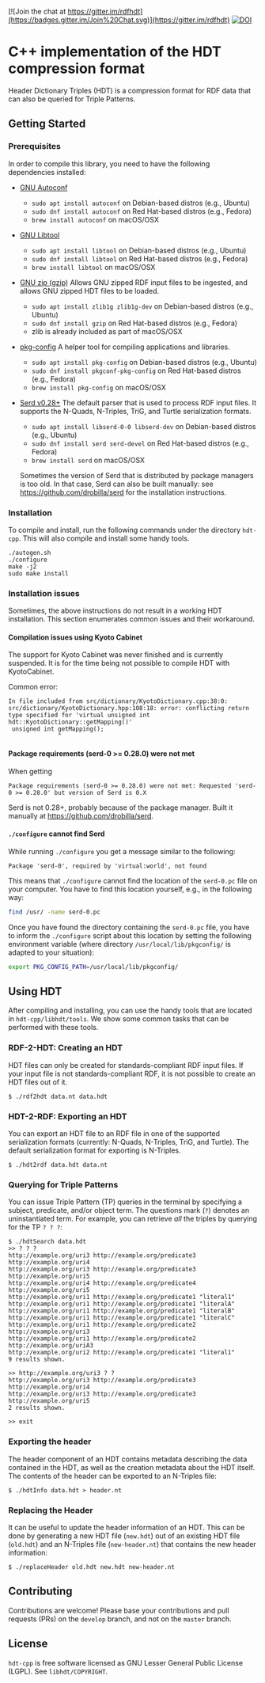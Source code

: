 [![Join the chat at https://gitter.im/rdfhdt](https://badges.gitter.im/Join%20Chat.svg)](https://gitter.im/rdfhdt)
[![DOI](https://zenodo.org/badge/DOI/10.5281/zenodo.580298.svg)](https://doi.org/10.5281/zenodo.580298)

# C++ implementation of the HDT compression format

Header Dictionary Triples (HDT) is a compression format for RDF data
that can also be queried for Triple Patterns.

## Getting Started

### Prerequisites

In order to compile this library, you need to have the following
dependencies installed:

- [GNU Autoconf](https://www.gnu.org/software/autoconf/autoconf.html)

  - `sudo apt install autoconf` on Debian-based distros (e.g., Ubuntu)
  - `sudo dnf install autoconf` on Red Hat-based distros (e.g.,
    Fedora)
  - `brew install autoconf` on macOS/OSX

- [GNU Libtool](https://www.gnu.org/software/libtool/)

  - `sudo apt install libtool` on Debian-based distros (e.g., Ubuntu)
  - `sudo dnf install libtool` on Red Hat-based distros (e.g., Fedora)
  - `brew install libtool` on macOS/OSX

- [GNU zip (gzip)](http://www.zlib.net/) Allows GNU zipped RDF input
  files to be ingested, and allows GNU zipped HDT files to be loaded.

  - `sudo apt install zlib1g zlib1g-dev` on Debian-based distros (e.g., Ubuntu)
  - `sudo dnf install gzip` on Red Hat-based distros (e.g., Fedora)
  - zlib is already included as part of macOS/OSX

- [pkg-config](https://www.freedesktop.org/wiki/Software/pkg-config/)
  A helper tool for compiling applications and libraries.

  - `sudo apt install pkg-config` on Debian-based distros (e.g.,
    Ubuntu)
  - `sudo dnf install pkgconf-pkg-config` on Red Hat-based distros
    (e.g., Fedora)
  - `brew install pkg-config` on macOS/OSX

- [Serd v0.28+](https://github.com/drobilla/serd) The default parser
  that is used to process RDF input files.  It supports the N-Quads,
  N-Triples, TriG, and Turtle serialization formats.

  - `sudo apt install libserd-0-0 libserd-dev` on Debian-based distros
    (e.g., Ubuntu)
  - `sudo dnf install serd serd-devel` on Red Hat-based distros (e.g.,
    Fedora)
  - `brew install serd` on macOS/OSX

  Sometimes the version of Serd that is distributed by package managers
  is too old.  In that case, Serd can also be built manually: see
  https://github.com/drobilla/serd for the installation instructions.

### Installation

To compile and install, run the following commands under the directory
`hdt-cpp`.  This will also compile and install some handy tools.

```
./autogen.sh
./configure
make -j2
sudo make install
```

### Installation issues

Sometimes, the above instructions do not result in a working HDT
installation.  This section enumerates common issues and their
workaround.

#### Compilation issues using Kyoto Cabinet

The support for Kyoto Cabinet was never finished and is currently suspended. It is for the time being not possible to compile HDT with KyotoCabinet.

Common error:

    In file included from src/dictionary/KyotoDictionary.cpp:38:0:
    src/dictionary/KyotoDictionary.hpp:108:18: error: conflicting return type specified for 'virtual unsigned int hdt::KyotoDictionary::getMapping()'
     unsigned int getMapping();
                  ^

#### Package requirements (serd-0 >= 0.28.0) were not met
When getting

    Package requirements (serd-0 >= 0.28.0) were not met: Requested 'serd-0 >= 0.28.0' but version of Serd is 0.X

Serd is not 0.28+, probably because of the package manager. Built it manually at https://github.com/drobilla/serd.

#### `./configure` cannot find Serd

While running `./configure` you get a message similar to the
following:

```
Package 'serd-0', required by 'virtual:world', not found
```

This means that `./configure` cannot find the location of the
`serd-0.pc` file on your computer.  You have to find this location
yourself, e.g., in the following way:

```sh
find /usr/ -name serd-0.pc
```

Once you have found the directory containing the `serd-0.pc` file, you
have to inform the `./configure` script about this location by setting
the following environment variable (where directory
`/usr/local/lib/pkgconfig/` is adapted to your situation):

```sh
export PKG_CONFIG_PATH=/usr/local/lib/pkgconfig/
```

## Using HDT

After compiling and installing, you can use the handy tools that are
located in `hdt-cpp/libhdt/tools`.  We show some common tasks that can
be performed with these tools.

### RDF-2-HDT: Creating an HDT

HDT files can only be created for standards-compliant RDF input files.
If your input file is not standards-compliant RDF, it is not possible
to create an HDT files out of it.

```
$ ./rdf2hdt data.nt data.hdt
```

### HDT-2-RDF: Exporting an HDT

You can export an HDT file to an RDF file in one of the supported
serialization formats (currently: N-Quads, N-Triples, TriG, and
Turtle).  The default serialization format for exporting is N-Triples.

```
$ ./hdt2rdf data.hdt data.nt
```

### Querying for Triple Patterns

You can issue Triple Pattern (TP) queries in the terminal by
specifying a subject, predicate, and/or object term.  The questions
mark (`?`) denotes an uninstantiated term.  For example, you can
retrieve _all_ the triples by querying for the TP `? ? ?`:

    $ ./hdtSearch data.hdt
    >> ? ? ?
    http://example.org/uri3 http://example.org/predicate3 http://example.org/uri4
    http://example.org/uri3 http://example.org/predicate3 http://example.org/uri5
    http://example.org/uri4 http://example.org/predicate4 http://example.org/uri5
    http://example.org/uri1 http://example.org/predicate1 "literal1"
    http://example.org/uri1 http://example.org/predicate1 "literalA"
    http://example.org/uri1 http://example.org/predicate1 "literalB"
    http://example.org/uri1 http://example.org/predicate1 "literalC"
    http://example.org/uri1 http://example.org/predicate2 http://example.org/uri3
    http://example.org/uri1 http://example.org/predicate2 http://example.org/uriA3
    http://example.org/uri2 http://example.org/predicate1 "literal1"
    9 results shown.

    >> http://example.org/uri3 ? ?
    http://example.org/uri3 http://example.org/predicate3 http://example.org/uri4
    http://example.org/uri3 http://example.org/predicate3 http://example.org/uri5
    2 results shown.

    >> exit

### Exporting the header

The header component of an HDT contains metadata describing the data
contained in the HDT, as well as the creation metadata about the HDT
itself.  The contents of the header can be exported to an N-Triples
file:

```
$ ./hdtInfo data.hdt > header.nt
```

### Replacing the Header

It can be useful to update the header information of an HDT.  This can
be done by generating a new HDT file (`new.hdt`) out of an existing
HDT file (`old.hdt`) and an N-Triples file (`new-header.nt`) that
contains the new header information:

```
$ ./replaceHeader old.hdt new.hdt new-header.nt
```

## Contributing

Contributions are welcome!  Please base your contributions and pull
requests (PRs) on the `develop` branch, and not on the `master`
branch.

## License

`hdt-cpp` is free software licensed as GNU Lesser General Public
License (LGPL). See `libhdt/COPYRIGHT`.
